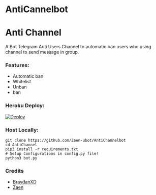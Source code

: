 # AntiCannelbot
# Anti Channel
A Bot Telegram Anti Users Channel to automatic ban users who using channel to send message in group.

### Features:
- Automatic ban
- Whitelist
- Unban
- ban


### Heroku Deploy:
[![Deploy](https://www.herokucdn.com/deploy/button.svg)](https://heroku.com/deploy?template=https://github.com/Zaen-ubot/AntiChannelbot)

### Host Locally:
```shell
git clone https://github.com/Zaen-ubot/AntiChannelbot
cd AntiChannel
pip3 install -r requirements.txt
# Setup Configurations in config.py file!
python3 bot.py
```

### Credits
- [BraydanXD](https://github.com/BrayDanXD)
- [Zaen](https://github.com/Zaen-ubot)


